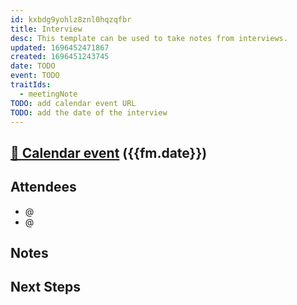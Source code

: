 ```yaml
---
id: kxbdg9yohlz8znl0hqzqfbr
title: Interview
desc: This template can be used to take notes from interviews.
updated: 1696452471867
created: 1696451243745
date: TODO
event: TODO
traitIds:
  - meetingNote
TODO: add calendar event URL
TODO: add the date of the interview
---
```


## [📅 Calendar event]({{fm.event}}) ({{fm.date}})

## Attendees

<!-- Meeting attendees. If you prefix users with an '@', you can then optionally click Ctrl+Enter to create a note for that user. -->

- @
- @

## Notes

<!-- Notes of discussion occurring during the meeting -->

## Next Steps

<!-- Summarize next steps in the interview process -->
